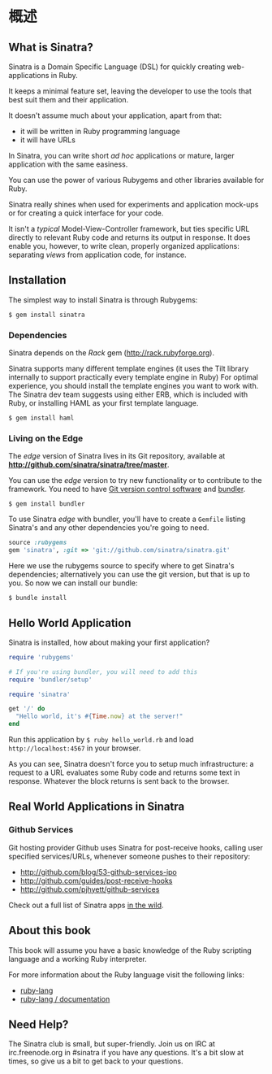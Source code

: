 概述
=============

What is Sinatra?
----------------
Sinatra is a Domain Specific Language (DSL) for quickly creating
web-applications in Ruby.

It keeps a minimal feature set, leaving the developer to use the
tools that best suit them and their application.

It doesn't assume much about your application, apart from that:

* it will be written in Ruby programming language
* it will have URLs

In Sinatra, you can write short _ad hoc_ applications or mature, larger
application with the same easiness.

You can use the power of various Rubygems and other libraries available for
Ruby.

Sinatra really shines when used for experiments and application mock-ups or for
creating a quick interface for your code.

It isn't a _typical_ Model-View-Controller framework, but ties specific URL
directly to relevant Ruby code and returns its output in response. It does
enable you, however, to write clean, properly organized applications:
separating _views_ from application code, for instance.

Installation
------------
The simplest way to install Sinatra is through Rubygems:

```
$ gem install sinatra
```

### Dependencies

Sinatra depends on the _Rack_ gem (<http://rack.rubyforge.org>).

Sinatra supports many different template engines (it uses the Tilt library
internally to support practically every template engine in Ruby)
For optimal experience, you should install the template engines you want to
work with.  The Sinatra dev team suggests using either ERB, which is included
with Ruby, or installing HAML as your first template language.

```
$ gem install haml
```

### Living on the Edge

The _edge_ version of Sinatra lives in its Git repository, available at
**<http://github.com/sinatra/sinatra/tree/master>**.

You can use the _edge_ version to try new functionality or to contribute to the
framework. You need to have [Git version control
software](http://www.git-scm.com) and [bundler](http://gembundler.com/).

```
$ gem install bundler
```

To use Sinatra _edge_ with bundler, you'll have to create a `Gemfile` listing
Sinatra's and any other dependencies you're going to need.

```ruby
source :rubygems
gem 'sinatra', :git => 'git://github.com/sinatra/sinatra.git'
```

Here we use the rubygems source to specify where to get Sinatra's
dependencies; alternatively you can use the git version, but that is up to you.
So now we can install our bundle:

```
$ bundle install
```

Hello World Application
-----------------------

Sinatra is installed, how about making your first application?

```ruby
require 'rubygems'

# If you're using bundler, you will need to add this
require 'bundler/setup'

require 'sinatra'

get '/' do
  "Hello world, it's #{Time.now} at the server!"
end
```

Run this application by `$ ruby hello_world.rb` and load
`http://localhost:4567` in your browser.

As you can see, Sinatra doesn't force you to setup much infrastructure: a
request to a URL evaluates some Ruby code and returns some text in response.
Whatever the block returns is sent back to the browser.


Real World Applications in Sinatra
----------------------------------

### Github Services

Git hosting provider Github uses Sinatra for post-receive hooks, calling user
specified services/URLs, whenever someone pushes to their repository:

* <http://github.com/blog/53-github-services-ipo>
* <http://github.com/guides/post-receive-hooks>
* <http://github.com/pjhyett/github-services>

Check out a full list of Sinatra apps [in the wild][in-the-wild].

[in-the-wild]: http://www.sinatrarb.com/wild.html

About this book
---------------
This book will assume you have a basic knowledge of the Ruby scripting language
and a working Ruby interpreter.

For more information about the Ruby language visit the following links:

* [ruby-lang](http://www.ruby-lang.org)
* [ruby-lang / documentation](http://www.ruby-lang.org/en/documentation/)

Need Help?
----------

The Sinatra club is small, but super-friendly.  Join us on IRC at
irc.freenode.org in #sinatra if you have any questions.  It's a bit
slow at times, so give us a bit to get back to your questions.
